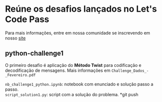 # Reúne os desafios lançados no Let's Code Pass
Para mais informações, entre em nossa comunidade se inscrevendo em nosso [site](https://letscode.com.br/lets-code-pass)

## python-challenge1
O primeiro desafio é aplicação do **Método Twist** para codificação e decodificação de mensagens. Mais informações em `Challenge_Dados_-_Fevereiro.pdf`

`nb_challenge1_python.ipynb`: notebook com enunciado e solução passo a passo.<br>
`script_solution1.py`: script com a solução do problema. 
*git push
